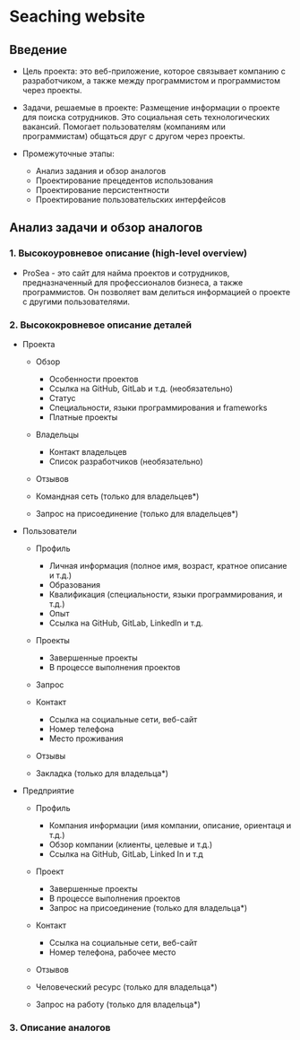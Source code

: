 # Seaching website

## Введение

* Цель проекта: это веб-приложение, которое связывает компанию с разработчиком, а также между программистом и программистом через проекты.

* Задачи, решаемые в проекте: Размещение информации о проекте для поиска сотрудников. Это социальная сеть технологических вакансий. Помогает пользователям (компаниям или программистам) общаться друг с другом через проекты.

* Промежуточные этапы:
  * Анализ задания и обзор аналогов
  * Проектирование прецедентов использования
  * Проектирование персистентности
  * Проектирование пользовательских интерфейсов

## Анализ задачи и обзор аналогов

### 1. Высокоуровневое описание (high-level overview)
  * ProSea - это сайт для найма проектов и сотрудников, предназначенный для
профессионалов бизнеса, а также программистов. Он позволяет вам делиться
информацией о проекте с другими пользователями.

### 2. Высококровневое описание деталей
  * Проекта
    * Обзор
      * Особенности проектов
      * Ссылка на GitHub, GitLab и т.д. (необязательно)
      * Статус
      * Специальности, языки программирования и frameworks
      * Платные проекты

    * Владельцы
      * Контакт владельцев
      * Список разработчиков (необязательно)
      
    * Отзывов
    * Командная сеть (только для владельцев*)
    * Запрос на присоединение (только для владельцев*)

  * Пользователи
 
    * Профиль
      * Личная информация (полное имя, возраст, кратное описание и т.д.)
      * Образования
      * Квалификация (специальности, языки программирования, и т.д.)
      * Опыт
      * Ссылка на GitHub, GitLab, LinkedIn и т.д.

    * Проекты
      * Завершенные проекты
      * В процессе выполнения проектов

    * Запрос
    * Контакт

      * Ссылка на социальные сети, веб-сайт
      * Номер телефона
      * Место проживания

    * Отзывы
    * Закладка (только для владельца*)

  * Предприятие

    * Профиль

      * Компания информации (имя компании, описание, ориентаця и т.д.)
      * Обзор компании (клиенты, целевые и т.д.)
      * Ссылка на GitHub, GitLab, Linked In и т.д

    * Проект

      * Завершенные проекты
      * В процессе выполнения проектов
      * Запрос на присоединение (только для владельца*)

    * Контакт

      * Ссылка на социальные сети, веб-сайт
      * Номер телефона, рабочее место

    * Отзывов
    * Человеческий ресурс (только для владельца*)
    * Запрос на работу (только для владельца*)

### 3. Описание аналогов

